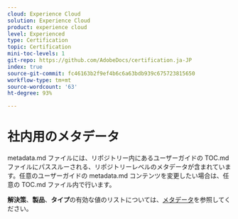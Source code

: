 ```yaml
---
cloud: Experience Cloud
solution: Experience Cloud
product: experience cloud
level: Experienced
type: Certification
topic: Certification
mini-toc-levels: 1
git-repo: https://github.com/AdobeDocs/certification.ja-JP
index: true
source-git-commit: fc46163b2f9ef4b6c6a63bdb939c675723815650
workflow-type: tm+mt
source-wordcount: '63'
ht-degree: 93%

---
```



# 社内用のメタデータ

metadata.md ファイルには、リポジトリー内にあるユーザーガイドの TOC.md ファイルにパススルーされる、リポジトリーレベルのメタデータが含まれています。任意のユーザーガイドの metadata.md コンテンツを変更したい場合は、任意の TOC.md ファイル内で行います。

**解決策**、**製品**、**タイプ**&#x200B;の有効な値のリストについては、[メタデータ](https://experienceleague.adobe.com/docs/authoring-guide-exl/using/editing/user-guide-setup/metadata.html?lang=ja)を参照してください。
